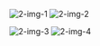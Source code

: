 ![2-img-1](https://github.com/user-attachments/assets/d50a8dfa-1804-4d23-8760-cb250b7797a2)
![2-img-2](https://github.com/user-attachments/assets/2a69bf75-bd13-4530-a552-6b46d250c2e9)

![2-img-3](https://github.com/user-attachments/assets/0110ec42-b52c-4be6-9e75-2163dd670ef6)
![2-img-4](https://github.com/user-attachments/assets/de334858-0bb4-4351-9af5-cfd05731a629)

